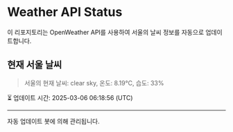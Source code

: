 
# Weather API Status

이 리포지토리는 OpenWeather API를 사용하여 서울의 날씨 정보를 자동으로 업데이트합니다.

## 현재 서울 날씨
> 서울의 현재 날씨: clear sky, 온도: 8.19°C, 습도: 33%

⏳ 업데이트 시간: 2025-03-06 06:18:56 (UTC)

---
자동 업데이트 봇에 의해 관리됩니다.
